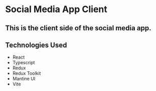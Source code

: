 # Social Media App Client

## This is the client side of the social media app.

## Technologies Used

-   React
-   Typescript
-   Redux
-   Redux Toolkit
-   Mantine UI
-   Vite
